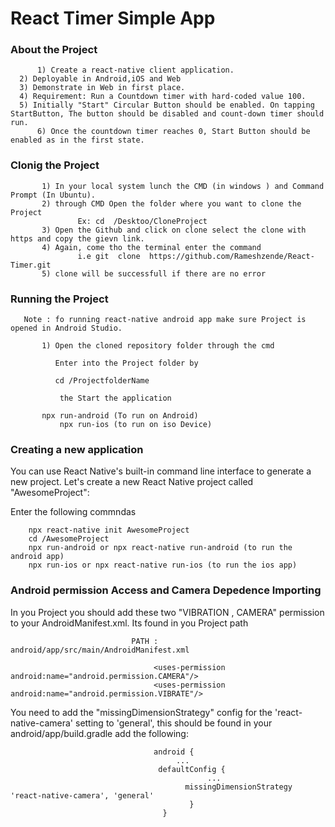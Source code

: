 # React Timer Simple App


### About the Project
          


          1) Create a react-native client application. 
	  2) Deployable in Android,iOS and Web
	  3) Demonstrate in Web in first place.
	  4) Requirement: Run a Countdown timer with hard-coded value 100.
	  5) Initially "Start" Circular Button should be enabled. On tapping StartButton, The button should be disabled and count-down timer should run. 
          6) Once the countdown timer reaches 0, Start Button should be enabled as in the first state.
	  

### Clonig the Project
          
           1) In your local system lunch the CMD (in windows ) and Command Prompt (In Ubuntu). 
           2) through CMD Open the folder where you want to clone the Project 
                   Ex: cd  /Desktoo/CloneProject
           3) Open the Github and click on clone select the clone with https and copy the gievn link. 
           4) Again, come tho the terminal enter the command 
                   i.e git  clone  https://github.com/Rameshzende/React-Timer.git
           5) clone will be successfull if there are no error  

### Running the Project 
            
	   Note : fo running react-native android app make sure Project is opened in Android Studio. 
           
           1) Open the cloned repository folder through the cmd 
               
              Enter into the Project folder by 
                      
		      cd /ProjectfolderName
               
               the Start the application           
               
	       npx run-android (To run on Android)
               npx run-ios (to run on iso Device)

### Creating a new application

You can use React Native's built-in command line interface to generate a new project. Let's create a new React Native project called "AwesomeProject":

Enter the following commndas 
                     
        npx react-native init AwesomeProject
        cd /AwesomeProject 
        npx run-android or npx react-native run-android (to run the android app)
        npx run-ios or npx react-native run-ios (to run the ios app)

### Android permission Access and Camera Depedence Importing 

In you Project you should add these two  "VIBRATION , CAMERA"  permission to your AndroidManifest.xml. Its found in you Project path 
         
	                           PATH : android/app/src/main/AndroidManifest.xml 
                                   
                                    <uses-permission android:name="android.permission.CAMERA"/>
                                    <uses-permission android:name="android.permission.VIBRATE"/>



You need to add the "missingDimensionStrategy" config for the 'react-native-camera' setting to 'general', this should be found in your android/app/build.gradle add the following:


                                    android {
                                         ...
                                     defaultConfig {
                                                ...
                                           missingDimensionStrategy 'react-native-camera', 'general'
                                            }
                                      }
            
